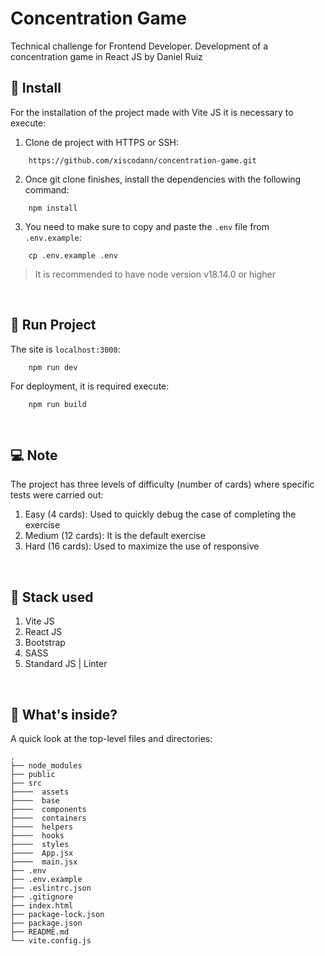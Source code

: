 # Concentration Game

Technical challenge for Frontend Developer. Development of a concentration game in React JS by Daniel Ruiz

## 💫 Install

For the installation of the project made with Vite JS it is necessary to execute:

1. Clone de project with HTTPS or SSH:

```
    https://github.com/xiscodann/concentration-game.git
```

2. Once git clone finishes, install the dependencies with the following command:

```
    npm install
```

3. You need to make sure to copy and paste the `.env` file from `.env.example`:

```
    cp .env.example .env
```

> It is recommended to have node version v18.14.0 or higher

<br/>

## 🚀 Run Project

The site is `localhost:3000`:

```
    npm run dev
```

For deployment, it is required execute:

```
    npm run build
```

<br/>

## 💻 Note

The project has three levels of difficulty (number of cards) where specific tests were carried out:

1. Easy (4 cards): Used to quickly debug the case of completing the exercise
2. Medium (12 cards): It is the default exercise
3. Hard (16 cards): Used to maximize the use of responsive

<br/>

## 💼 Stack used

1. Vite JS
2. React JS
3. Bootstrap
4. SASS
5. Standard JS | Linter

<br/>

## 🧐 What's inside?

A quick look at the top-level files and directories:

    .
    ├── node_modules
    ├── public
    ├── src
    ├────  assets
    ├────  base
    ├────  components
    ├────  containers
    ├────  helpers
    ├────  hooks
    ├────  styles
    ├────  App.jsx
    ├────  main.jsx
    ├── .env
    ├── .env.example
    ├── .eslintrc.json
    ├── .gitignore
    ├── index.html
    ├── package-lock.json
    ├── package.json
    ├── README.md
    └── vite.config.js
